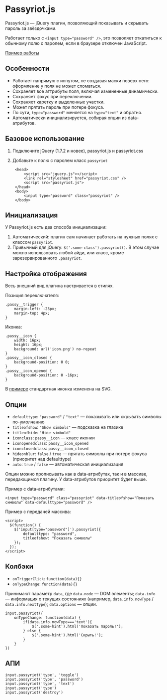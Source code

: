# Passyriot.js

Passyriot.js — jQuery плагин, позволяющий показывать и скрывать пароль за звёздочками.

Работает только с `<input type="password" />`, это позволяет откатиться к обычному полю с паролем, если в браузере отключен JavaScript.

[Пример работы](http://rmnv.ru/passyriot/)

## Особенности
- Работает напрямую с инпутом, не создавая маски поверх него: оформление у поля не может сломаться.
- Сохраняет все аттрибуты поля, включая измененные динамически.
- Сохраняет фокус при переключении.
- Сохраняет каретку и выделенные участки.
- Может прятать пароль при потере фокуса.
- По сути, `type="password"` меняется на `type="text"` и обратно.
- Автоматически инициализируется, собирая опции из data-атрибутов.

## Базовое использование
1. Подключите jQuery (1.7.2 и новее), passyriot.js и passyriot.css
2. Добавьте к полю с паролем класс `passyriot`

	    <head>
    	    <script src="jquery.js"></script>
			<link rel="stylesheet" href="passyriot.css" />
			<script src="passyriot.js">
		</head>
		<body>
			<input type="password" class="passyriot" />
		</body>
		
## Инициализация
У Passyriot.js есть два способа инициализации:

1. Автоматический: плагин сам начинает работать на нужных полях с классом `passyriot`.
2. Привычный для jQuery: `$('.some-class').passyriot()`. В этом случае можно использовать любой айди, или класс, кроме зарезервированного `.passyriot`.

## Настройка отображения
Весь внешний вид плагина настривается в стилях.

Позиция переключателя:

	.passy__trigger {
		margin-left: -23px;
		margin-top: 4px;
	}

Иконка:

	.passy__icon {
		width: 16px;
		height: 16px;
		background: url('icon.png') no-repeat
	}
	.passy__icon_closed {
		background-position: 0 0;
	}
	.passy__icon_opened {
		background-position: 0 -16px;
	}

В [примере](http://rmnv.ru/passyriot/) стандартная иконка изменена на SVG.

	



## Опции
- `defaulttype`: `"password"` / `"text"` — показывать или скрывать символы по-умолчанию
- `titleofshow`: `"Show simbols"` — подсказка на глазике
- `titleofhide`: `"Hide simbold"`
- `iconclass`: `passy__icon` — класс иконки
- `iconopenedclass`: `passy__icon_opened`
- `iconclosedclass`: `passy__icon_closed`
- `hideonblur`: `false` / `true` — прятать символы при потере фокуса (приоритет над defaulttype)
- `auto`: `true` / `false` — автоматическая инициализация

Опции можно прописывать как в data-атрибутах, так и в массиве, передающимся плагину. У data-атрибутов приоритет будет выше.

Пример с data-атрибутами:

	<input type="password" class="passyriot" data-titleofshow="Показать символы" data-defaulttype="password" />

Пример с передачей массива:

	<script>
	  $(function() {
    	$('input[type="password"]').passyriot({
    		defaulttype: "password",
    		titleofshow: "Показать символы"
    	});
	  });
	</script>
	
## Колбэки
- `onTriggerClick`: `function(data){}`
- `onTypeChange`: `function(data){}`

Принимают параметр `data`, где `data.node` — DOM элементы; `data.info` — информация о текущих состояниях (например, `data.info.nowType` / `data.info.nextType`); `data.options` — опции.
    
    input.passyriot({
    	onTypeChange: function(data) {
    		if(data.info.nowType==='text'){
    			$('.some-hint').html('Показать пароль!');
    		} else {
    			$('.some-hint').html('Скрыть!');
    		}    		
    	}
    })
    
 

## АПИ
	input.passyriot('type', 'toggle')
	input.passyriot('type', 'password')
	input.passyriot('type', 'text')
	input.passyriot('type')	
	input.passyriot('destroy')